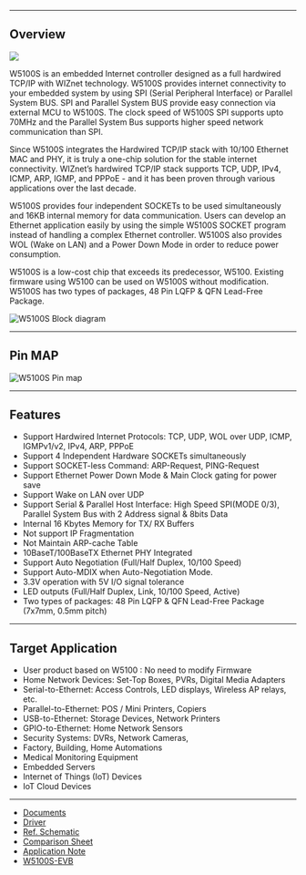 
-----

## Overview

![](/products/w5100s/w5100s_pm.png)

W5100S is an embedded Internet controller designed as a full hardwired
TCP/IP with WIZnet technology. W5100S provides internet connectivity to
your embedded system by using SPI (Serial Peripheral Interface) or
Parallel System BUS. SPI and Parallel System BUS provide easy connection
via external MCU to W5100S. The clock speed of W5100S SPI supports upto
70MHz and the Parallel System Bus supports higher speed network
communication than SPI.

Since W5100S integrates the Hardwired TCP/IP stack with 10/100 Ethernet
MAC and PHY, it is truly a one-chip solution for the stable internet
connectivity. WIZnet’s hardwired TCP/IP stack supports TCP, UDP, IPv4,
ICMP, ARP, IGMP, and PPPoE - and it has been proven through various
applications over the last decade.

W5100S provides four independent SOCKETs to be used simultaneously and
16KB internal memory for data communication. Users can develop an
Ethernet application easily by using the simple W5100S SOCKET program
instead of handling a complex Ethernet controller. W5100S also provides
WOL (Wake on LAN) and a Power Down Mode in order to reduce power
consumption.

W5100S is a low-cost chip that exceeds its predecessor, W5100. Existing
firmware using W5100 can be used on W5100S without modification. W5100S
has two types of packages, 48 Pin LQFP & QFN Lead-Free Package.

![W5100S Block diagram](/products/w5100s/w5100s_diagram.png)

-----

## Pin MAP

 ![W5100S Pin map](/products/w5100s/w5100s_pinmap.png)



-----

## Features

   * Support Hardwired Internet Protocols: TCP, UDP, WOL over UDP, ICMP, IGMPv1/v2, IPv4, ARP, PPPoE
   * Support 4 Independent Hardware SOCKETs simultaneously
   * Support SOCKET-less Command: ARP-Request, PING-Request
   * Support Ethernet Power Down Mode & Main Clock gating for power save
   * Support Wake on LAN over UDP
   * Support Serial & Parallel Host Interface: High Speed SPI(MODE 0/3), Parallel System Bus with 2 Address signal & 8bits Data
   * Internal 16 Kbytes Memory for TX/ RX Buffers 
   * Not support IP Fragmentation
   * Not Maintain ARP-cache Table 
   * 10BaseT/100BaseTX Ethernet PHY Integrated
   * Support Auto Negotiation (Full/Half Duplex, 10/100 Speed)
   * Support Auto-MDIX when Auto-Negotiation Mode.
   * 3.3V operation with 5V I/O signal tolerance
   * LED outputs (Full/Half Duplex, Link, 10/100 Speed, Active)
   * Two types of packages: 48 Pin LQFP & QFN Lead-Free Package (7x7mm, 0.5mm pitch)


---------


## Target Application

  - User product based on W5100 : No need to modify Firmware
  - Home Network Devices: Set-Top Boxes, PVRs, Digital Media Adapters
  - Serial-to-Ethernet: Access Controls, LED displays, Wireless AP
    relays, etc.
  - Parallel-to-Ethernet: POS / Mini Printers, Copiers
  - USB-to-Ethernet: Storage Devices, Network Printers
  - GPIO-to-Ethernet: Home Network Sensors
  - Security Systems: DVRs, Network Cameras,
  - Factory, Building, Home Automations
  - Medical Monitoring Equipment
  - Embedded Servers
  - Internet of Things (IoT) Devices
  - IoT Cloud Devices
  
------


 * [Documents](Document_w5100s.md)
 * [Driver](Driver_w5100s.md)
 * [Ref. Schematic](Ref_Schematic.md)
 * [Comparison Sheet](Comparison_Sheet_w5100s.md)
 * [Application Note](Application_Note.md)
 * [W5100S-EVB](W5100S_EVB.md)

  
